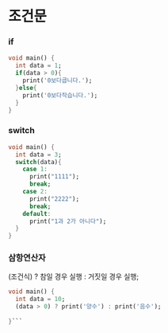 # 조건문

### if
```dart
void main() {
  int data = 1;
  if(data > 0){
    print('0보다큽니다.');
  }else{
    print('0보다작습니다.');
  }
}
```

### switch
```dart
void main() {
  int data = 3;
  switch(data){
    case 1:
      print("1111");
      break;
    case 2:
      print("2222");
      break;
    default:
      print("1과 2가 아니다");      
  }
}
```

### 삼항연산자
(조건식) ? 참일 경우 실행 : 거짓일 경우 실행;
```dart
void main() {
  int data = 10;
  (data > 0) ? print('양수') : print('음수');
  
}```
